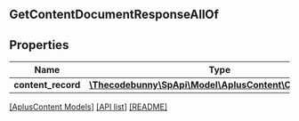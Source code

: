## GetContentDocumentResponseAllOf

## Properties

Name | Type | Description | Notes
------------ | ------------- | ------------- | -------------
**content_record** | [**\Thecodebunny\SpApi\Model\AplusContent\ContentRecord**](ContentRecord.md) |  |

[[AplusContent Models]](../) [[API list]](../../Api) [[README]](../../../README.md)
